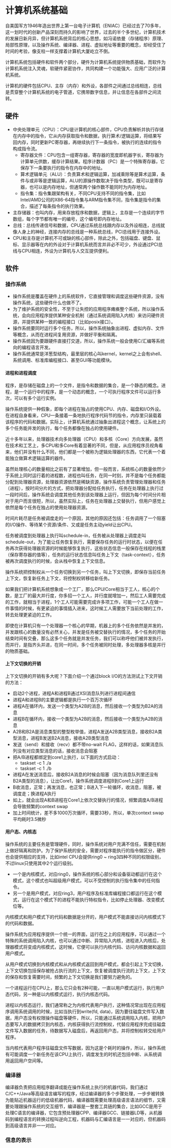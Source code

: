 # 计算机系统基础

自美国军方1946年造出世界上第一台电子计算机（ENIAC）已经过去了70多年，这一划时代的创新产品深刻而持久的影响了世界，过去的半个多世纪，计算机技术的发展日新月异，但计算机系统背后的核心思想，如冯诺依曼（存储程序）原理、局部性原理，以及操作系统、编译器、进程、虚拟地址等重要的概念，却经受住了时间的考验，像支柱一样支撑着计算机大厦屹立不倒。

计算机系统包括硬件和软件两个部分，硬件为计算机系统提供物质基础，而软件为计算机系统注入灵魂，软硬件紧密协作，共同构建一个功能强大、应用广泛的计算机系统。

计算机的硬件包括CPU、主存（内存）和外设，各部件之间通过总线相连，总线是贯穿整个计算机系统的电子管道，它携带数字信息，并让信息在各部件之间流转。

## 硬件
- 中央处理单元（CPU）：CPU是计算机的核心部件，CPU负责解析并执行存储在内存中的指令，它从内存获取指令和数据，执行算术/逻辑运算，将结果写回内存，同时更新PC寄存器，再继续执行下一条指令，被执行的连续的指令构成指令流。
    - 寄存器文件：CPU包含一组寄存器，寄存器的宽度即机器字长，寄存器为计算单元供数，缓存计算结果。程序计数器（PC）是一个特殊寄存器，它保存下一条要执行的指令在内存中的地址。
    - 算术逻辑单元（ALU）：负责算术和逻辑运算，加减乘除等是算术运算，条件与或非等是逻辑运算，ALU的源操作数取决于指令类型，既可以是寄存器，也可以是内存地址，但通常两个操作数不能同时为内存地址。
    - 指令集：指令集跟架构有关，不同CPU支持不同的指令集，比如Intel/AMD公司的X86-64指令集与ARM指令集不同，指令集是指令的集合，描述了每条指令的执行效果。
- 主存储器：也叫内存，用来存放程序和数据，逻辑上，主存是一个连续的字节数组，每个字节都有唯一的编号，这个编号即内存地址。
- 总线：总线传递信号和数据，CPU通过系统总线跟内存以及外设相连，总线就像人身上的神经，连接内存的总线是一种系统总线，PCI总线用于连接外设。
- CPU和主存是计算机不可或缺的核心部件，除此之外，包括磁盘、键盘、鼠标、显示器等在内的外设对于计算机系统而言并非必不可少，外设通过PCI总线与CPU相连，外设为计算机与人交互提供便利。

## 软件

### 操作系统
- 操作系统是覆盖在硬件上的系统软件，它直接管理和调度这些硬件资源，没有操作系统，这些硬件什么也做不了。
- 为了维护系统的安全性，不至于让失控的应用程序瘫痪整个系统，所以操作系统，会向应用程序提供某种安全机制（通过系统调用陷入内核）来访问硬件资源，并提供某种一致的编程接口（比如posix接口）。
- 操作系统要同时运行多个任务，所以，操作系统抽象出进程、虚拟内存、文件等概念，从而在进程间复用资源，并做好平衡和隔离。
- 操作系统因为要跟硬件直接打交道，所以，操作系统一般会使用C/汇编等系统向的编程语言开发。
- 操作系统通常是洋葱型结构，最里层的核心叫kernel，kernel之上会有shell、系统调用、标准库编程接口、甚至GUI等功能模块。

#### 进程和进程调度
程序，是存储在磁盘上的一个文件，是指令和数据的集合，是一个静态的概念。进程，是一个运行中的程序，是一个动态的概念，一个可执行程序文件可以运行多次，可以有多个运行实例。

操作系统提供一种假象，即每个进程在独占的使用CPU、内存、磁盘和I/O外设。在进程自身看来，CPU一条接着一条地执行程序代码节的指令，内存里只装载着该程序的代码和数据。实际上，计算机系统通过抽象出进程这个概念，让系统上的多个任务能并发的执行，每个任务都像在独占的使用硬件。

近十多年以来，处理器技术向多处理器（CPU）和多核（Core）方向发展，虽然在技术和工艺上，多CPU和多Core有着显著的不同，但是，从应用程序员视角看来，他们并没有什么不同，他们都是一个被称为逻辑处理器的东西，它代表一个着能独立做算术逻辑运算的器件。

虽然处理核心的数量相比之前有了显著增加，但一般而言，系统核心的数量依然少于系统上同时运行着的进程数，进程也叫任务，在同一时刻，并不是每个任务都能分配到处理器资源，处理器资源依然是稀缺资源，操作系统负责管理处理器和任务（进程），按时间分片的方式，把处理器分配给任务执行，任务在处理器上执行过一段时间后，操作系统会调度其他任务到该处理器上运行，但因为每个时间分片相对于用户而言很短，所以，虽然实际上，任务在处理器上交替执行，但用户感觉上依然是每个任务在独占的使用处理器资源。

时间片耗尽是任务被调度走的一个原因，其他的原因还包括：任务调用了一个阻塞的I/O操作、等待某个资源/条件、又或是任务主动yield让出CPU。

任务被调度到处理器上执行叫schedule-in，任务被从处理器上调度走叫schedule-out，为了能让任务恢复执行，需要保存任务的运行时状态，以便在任务再次获得处理器资源的时候能够恢复执行，这些状态信息一般保存在线程的栈里（保存寄存器的值等），任务的运行状态信息叫任务上下文（task-context），任务被再次调度执行的时候，会从栈中恢复上下文信息。

操作系统把控制权从一个任务切换到另一个任务，叫上下文切换，即保存当前任务上下文，恢复新任务上下文，将控制权转移给新任务。

如果我们把计算机系统想象成一个工厂，那么CPU/Core相当于工人，核心的个数，是工厂的最大并行度，你多招一个工人，并行度就增加一，然后工人需要完成的工作，就相当于进程，1个工人可能需要完成许多项工作，可能一个工人在做一件事情的时候，有更紧迫的事情插入进来，这时候工人需要放下当前处理的工作，转去处理更紧迫的工作。

即使在计算机只有一个处理器一个核心的早期，机器上的多个任务依然是并发的，并发跟核心的数量没有必然关心，并发是任务被交替执行的情况，多个任务的开始结束时间有交叠，那么这多个任务就是并发任务，我们可以称呼他们被并发执行，而并行，是指齐头并进，在同一时间，多个任务被同时处理，多处理器多核是并行的物质基础。

#### 上下文切换的开销
上下文切换的开销有多大呢？下面介绍一个通过block I/O的方法测试上下文开销的方法：

- 启动2个进程，进程A和进程B通过XSI消息队列进行进程间通信
- 进程A和进程B的主要逻辑都是执行一个百万次循环
- 进程A在循环内，发送一个类型为A2B的消息，然后接收一个类型为B2A的消息
- 进程B在循环内，接收一个类型为A2B的消息，然后接收一个类型为A2B的消息
- A2B和B2A是消息类型的整型枚举值，进程A发送A2B类型消息，接收B2A类型消息，进程B发送B2A消息，接收A2B类型消息
- 发送（send）和接收（recv）都不带no-wait FLAG，这样的话，如果消息队列没有对应类型消息的话，接收消息会阻塞
- 把A/B进程都绑定到core1上执行，以下面的方式启动：
    - taskset -c 1 ./a
    - taskset -c 1 ./b
- 进程A在发送消息后，接收B2A消息的时候会阻塞（因为消息队列里还没有B2A类型的消息），让出Core1，操作系统调度进程B到Core1上运行
- B收消息，正常；再发消息，也正常；B进入下一轮循环，收消息，阻塞，被调度走；换进程A执行
- 如上，就会出现A和B进程在Core1上依次交替执行的情况，频繁调度A/B进程会导致频繁的context swap
- 加上时间统计，差不多1000万次循环，需要33秒，所以，单次context swap平均耗时3.5微秒

#### 用户态、内核态
操作系统的主要任务是管理硬件，同时，操作系统对用户充满不信任，需要在机制上做好隔离和防护。为了保护系统的安全，需要对程序能执行的指令做区分，硬件也会提供相应的支持，比如intel CPU会提供ring0 ~ ring3四种不同的权限级别，不过linux只使用其中2个运行级别。

- 一个是内核模式，对应ring0，操作系统的核心部分和设备驱动都运行在这个模式，这个模式也叫超级用户模式，可以不受控制的执行指令集中的任何指令。
- 另一个是用户模式，对应ring3，用户程序及标准库编程接口都运行在这个模式，运行在这个模式下的进程不能执行特权指令，比如停止处理器、改变模式位等。

内核模式和用户模式下的代码和数据是分开的，用户模式不能直接访问内核模式下的代码和数据。

操作系统为应用程序提供一个统一的界面，运行在之上的应用程序，可以通过一个特殊的系统调用陷入内核，也可以通过中断、异常陷入内核，进程进入内核后，处理器模式将变成内核模式，这时候，它便可以执行内核代码、访问内核数据和返回用户模式。

从用户模式切换到内核模式和从内核模式返回到用户模式，都会引起上下文切换，上下文切换包括保存被抢占执行流的上下文，恢复被调度执行流的上下文，上下文的保存和恢复需要时间，频繁的上下文切换是我们要努力避免的。

一个进程运行在CPU上，那么它只会有2种可能，一直以用户模式运行，执行用户态代码，另一种是以内核模式运行，执行内核态代码。

进程以内核态运行，我们通常称之为内核代表用户执行，这种情况常出现在应用程序调用系统调用的时候，比如当执行到write(fd, data)，因为要往磁盘文件写入数据，用户态没有权限操作磁盘等硬件，所以，只能通过系统调用陷入内核，把用户态要写入的数据拷贝到内核态，内核获得执行流控制权，代替应用程序完成往磁盘文件写入数据的任务，待数据写入磁盘后，再返回用户态，并将控制权转交给用户程序。

当内核代表用户程序往磁盘文件写数据，因为这是个耗时的操作，所以，操作系统有可能调度一个新任务在该CPU上执行，调度发生的时机还包括中断、从系统调用返回用户空间等。

### 编译器
编译器负责把应用程序翻译成能在操作系统上执行的机器代码，我们通过C/C++/Java等高级语言编写的程序，经过编译器的多个步骤处理，一步步被转换为能贴近机器运行的低级机器代码，编译器既需要处理高级语言语法的细节，又需要处理跟操作系统的交互细节，编译器是一整套工具链的集合，比如GCC是用于处理C语言的编译器，它包含预处理器CPP、编译器GCC、链接器LD等，从机器码到编程语言的转换过程叫逆向工程，机器码与汇编语言是一一对应的，但机器码到高级语言并非一一对应。

### 信息的表示